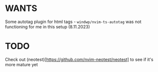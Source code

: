 # WANTS

Some autotag plugin for html tags - `windwp/nvim-ts-autotag` was not functioning for me in this setup (8.11.2023)

# TODO

Check out (neotest)[https://github.com/nvim-neotest/neotest] to see if it's more mature yet
